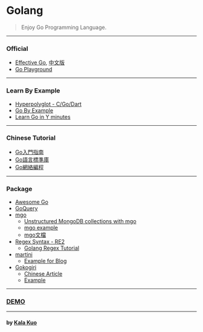 # Golang 

> Enjoy Go Programming Language.

---

<a name="official"></a>
### Official 
- [Effective Go](http://www.hellogcc.org/effective_go.html), [中文版](http://www.chingli.com/coding/effective-go/)
- [Go Playground](https://play.golang.org/p/tnWMjr16Mm)

---

<a name="learn-by-example"></a>
### Learn By Example
- [Hyperpolyglot - C/Go/Dart](http://hyperpolyglot.org/c)
- [Go By Example](https://gobyexample.com/)
- [Learn Go in Y minutes](http://learnxinyminutes.com/docs/go/)

---

<a name="chinese-tutorial"></a>
### Chinese Tutorial
- [Go入門指南](https://github.com/Unknwon/the-way-to-go_ZH_CN)
- [Go語言標準庫](https://github.com/polaris1119/The-Golang-Standard-Library-by-Example)
- [Go網絡編程](http://jan.newmarch.name/go/zh/)

---

### Package 
- [Awesome Go](https://github.com/avelino/awesome-go)
- [GoQuery](https://github.com/PuerkitoBio/goquery)
- [mgo](https://labix.org/mgo)
  + [Unstructured MongoDB collections with mgo](http://stackoverflow.com/questions/18340031/unstructured-mongodb-collections-with-mgo)
  + [mgo example](https://gist.github.com/border/3489566)
  + [mgo文檔](http://jimmykuu.sinaapp.com/static/books/mgo_guide/index.html#document-index)
- [Regex Syntax - RE2](https://github.com/google/re2/wiki/Syntax)
  + [Golang Regex Tutorial](https://github.com/StefanSchroeder/Golang-Regex-Tutorial)
- [martini](https://github.com/go-martini/martini/blob/master/translations/README_zh_tw.md)
  + [Example for Blog](https://github.com/RabbeN/martini_blog/blob/master/server.go)
- [Gokogiri](https://godoc.org/github.com/moovweb/gokogiri)
  + [Chinese Article](http://wppurking.github.io/2013/08/30/gokogiri-de-shi-yong-xiao-shi.html)
  + [Example](https://gist.github.com/technoweenie/5078118)

---

### [DEMO](http://kalakuo.info/go/book/)

---

#### by [Kala Kuo](http://kalakuo.info/)

